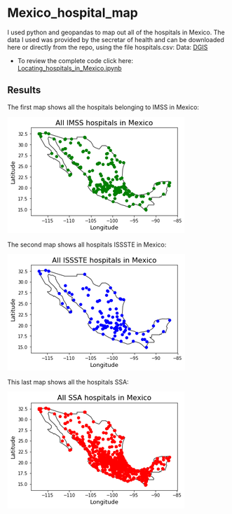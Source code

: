 # Mexico_hospital_map
I used python and geopandas to map out all of the hospitals in Mexico.
The data I used was provided by the secretar of health and can be downloaded here or directly from the repo, using the file hospitals.csv:
    Data: [DGIS](http://www.dgis.salud.gob.mx/contenidos/intercambio/clues_gobmx.html) 

- To review the complete code click here: [Locating_hospitals_in_Mexico.ipynb ](Locating_hospitals_in_Mexico.ipynb )
## Results
The first map shows all the hospitals belonging to IMSS in Mexico:

![](https://github.com/JoannePeel/Mexico_hospital_map/blob/master/imss.png)

The second map shows all hospitals ISSSTE in Mexico:

![](https://github.com/JoannePeel/Mexico_hospital_map/blob/master/issste.png)

This last map shows all the hospitals SSA:

![](https://github.com/JoannePeel/Mexico_hospital_map/blob/master/ssa.png)
